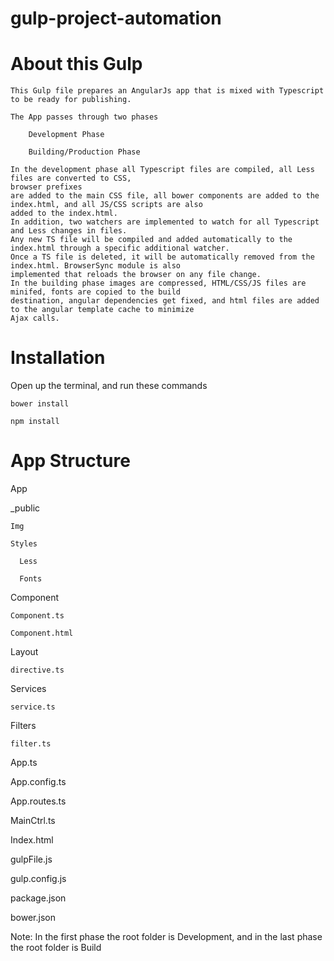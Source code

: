 # gulp-project-automation


# About this Gulp

    This Gulp file prepares an AngularJs app that is mixed with Typescript to be ready for publishing. 
    
    The App passes through two phases
    
        Development Phase
        
        Building/Production Phase

    In the development phase all Typescript files are compiled, all Less files are converted to CSS, 
    browser prefixes
    are added to the main CSS file, all bower components are added to the index.html, and all JS/CSS scripts are also     
    added to the index.html. 
    In addition, two watchers are implemented to watch for all Typescript and Less changes in files. 
    Any new TS file will be compiled and added automatically to the index.html through a specific additional watcher.     
    Once a TS file is deleted, it will be automatically removed from the index.html. BrowserSync module is also          
    implemented that reloads the browser on any file change.
    In the building phase images are compressed, HTML/CSS/JS files are minifed, fonts are copied to the build            
    destination, angular dependencies get fixed, and html files are added to the angular template cache to minimize 
    Ajax calls.


# Installation

  Open up the terminal, and run these commands
  
    bower install
    
    npm install
    

# App Structure

 App
 
  _public
  
    Img
    
    Styles
    
      Less
      
      Fonts
      
  Component
  
    Component.ts
    
    Component.html
    
  Layout
  
    directive.ts
    
  Services
  
    service.ts
    
  Filters
  
    filter.ts
    
  App.ts
  
  App.config.ts
  
  App.routes.ts
  
  MainCtrl.ts
  
  Index.html
  
  gulpFile.js
  
  gulp.config.js
  
  package.json
  
  bower.json
  
Note: In the first phase the root folder is Development, and in the last phase the root folder is Build
